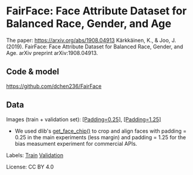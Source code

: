 # FairFace: Face Attribute Dataset for Balanced Race, Gender, and Age

The paper: https://arxiv.org/abs/1908.04913
Kärkkäinen, K., & Joo, J. (2019). FairFace: Face Attribute Dataset for Balanced Race, Gender, and Age. arXiv preprint arXiv:1908.04913.

## Code & model

https://github.com/dchen236/FairFace

## Data

Images (train + validation set): 
[\[Padding=0.25\]](https://drive.google.com/file/d/1Z1RqRo0_JiavaZw2yzZG6WETdZQ8qX86/view?usp=sharing), 
[\[Padding=1.25\]](https://drive.google.com/file/d/1g7qNOZz9wC7OfOhcPqH1EZ5bk1UFGmlL/view?usp=sharing)

* We used dlib's [get_face_chip()](http://dlib.net/python/index.html#dlib.get_face_chip) to crop and align faces with padding = 0.25 in the main experiments (less margin) and padding = 1.25 for the bias measument experiment for commercial APIs. 


Labels: 
[Train](https://drive.google.com/file/d/1i1L3Yqwaio7YSOCj7ftgk8ZZchPG7dmH/view?usp=sharing)
[Validation](https://drive.google.com/file/d/1wOdja-ezstMEp81tX1a-EYkFebev4h7D/view?usp=sharing)


License: CC BY 4.0
